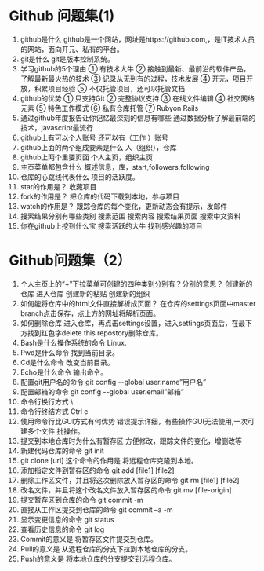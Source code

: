 # Github 问题集(1)
1. github是什么 github是一个网站，网址是https://github.com,，是IT技术人员的网站，面向开元、私有的平台。
2. git是什么 git是版本控制系统。
3. 学习github的5个理由 ①	有技术大牛 ②	接触到最新、最前沿的软件产品，了解最新最火热的技术 ③	记录从无到有的过程，技术发展 ④	开元，项目开放，积累项目经验 ⑤	不仅托管项目，还可以托管文档
4. github的优势 ①	只支持Git ②	完整协议支持 ③	在线文件编辑 ④	社交网络元素 ⑤	特色工作模式 ⑥	私有仓库托管 ⑦ Rubyon Rails
5. 通过github年度报告让你记忆最深刻的信息有哪些 通过数据分析了解最前端的技术，javascript最流行
6. github上有可以个人账号 还可以有（工作 ）账号
7. github上面的两个组成要素是什么 人（组织），仓库
8. github上两个重要页面 个人主页，组织主页
9. 主页菜单都包含什么 概述信息，库，start,followers,following
10. 仓库的心跳线代表什么 项目的活跃度。
11. star的作用是？ 收藏项目
12. fork的作用是？ 把仓库的代码下载到本地，参与项目
13. watch的作用是？ 跟踪仓库的每个变化，更新动态会有提示，发邮件
14. 搜索结果分别有哪些类别 搜素范围 搜索内容 搜索结果页面 搜索中文资料
15. 你在github上挖到什么宝 搜索活跃的大牛 找到感兴趣的项目

# Github问题集（2）
1. 个人主页上的“+”下拉菜单可创建的四种类别分别有？分别的意思？ 创建新的仓库 进入仓库 创建新的粘贴 创建新的组织
2. 如何能将仓库中的html文件直接解析成页面？ 在仓库的settings页面中master branch点击保存，点上方的网址将解析页面。
3. 如何删除仓库 进入仓库，再点击settings设置，进入settings页面后，在最下方找到红色字delete this repostory删除仓库。
4. Bash是什么操作系统的命令 Linux.
5. Pwd是什么命令 找到当前目录。
6. Cd是什么命令 改变当前目录。
7. Echo是什么命令 输出命令。
8. 配置git用户名的命令 git config --global user.name”用户名”
9. 配置邮箱的命令 git config --global user.email”邮箱”
10. 命令行换行方式 \
11. 命令行终结方式 Ctrl c
12. 使用命令行比GUI方式有何优势 错误提示详细，有些操作GUI无法使用,一次可建多个文件 批操作。
13. 提交到本地仓库时为什么有暂存区 方便修改，跟踪文件的变化，增删改等
14. 新建代码仓库的命令 git init
15. git clone [url] 这个命令的作用是 将远程仓库克隆到本地。
16. 添加指定文件到暂存区的命令 git add [file1] [file2]
17. 删除工作区文件，并且将这次删除放入暂存区的命令 git rm [file1] [file2]
18. 改名文件，并且将这个改名文件放入暂存区的命令 git mv [file-origin]
19. 提交暂存区到仓库的命令 git commit -m
20. 直接从工作区提交到仓库的命令 git commit –a -m
21. 显示变更信息的命令 git status
22. 查看历史信息的命令 git log
23. Commit的意义是 将暂存区文件提交到仓库。
24. Pull的意义是 从远程仓库的分支下拉到本地仓库的分支。
25. Push的意义是 将本地仓库的分支提交到远程仓库。

